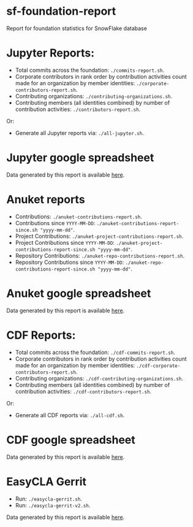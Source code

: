 # sf-foundation-report
Report for foundation statistics for SnowFlake database


# Jupyter Reports:

- Total commits across the foundation: `` ./commits-report.sh ``.
- Corporate contributors in rank order by contribution activities count made for an organization by member identities: `` ./corporate-contributors-report.sh ``.
- Contributing organizations: `` ./contributing-organizations.sh ``.
- Contributing members (all identities combined) by number of contribution activities: `` ./contributors-report.sh ``.

Or:

- Generate all Jupyter reports via: `` ./all-jupyter.sh ``.


# Jupyter google spreadsheet

Data generated by this report is available [here](https://docs.google.com/spreadsheets/d/1rNQWl78VnjkS1p81fZS73jBWe5I1-AVyiNe8McWOg5k/edit?usp=sharing).


# Anuket reports

- Contributions: `` ./anuket-contributions-report.sh ``.
- Contributions since `YYYY-MM-DD`: `` ./anuket-contributions-report-since.sh "yyyy-mm-dd" ``.
- Project Contributions: `` ./anuket-project-contributions-report.sh ``.
- Project Contributions since `YYYY-MM-DD`: `` ./anuket-project-contributions-report-since.sh "yyyy-mm-dd" ``.
- Repository Contributions: `` ./anuket-repo-contributions-report.sh ``.
- Repository Contributions since `YYYY-MM-DD`: `` ./anuket-repo-contributions-report-since.sh "yyyy-mm-dd" ``.


# Anuket google spreadsheet

Data generated by this report is available [here](https://docs.google.com/spreadsheets/d/1ZUfk-gyxHyABOONoK8IVTsh4dwxuEEtU-Z_4jXJ7z7I/edit?usp=sharing).


# CDF Reports:

- Total commits across the foundation: `` ./cdf-commits-report.sh ``.
- Corporate contributors in rank order by contribution activities count made for an organization by member identities: `` ./cdf-corporate-contributors-report.sh ``.
- Contributing organizations: `` ./cdf-contributing-organizations.sh ``.
- Contributing members (all identities combined) by number of contribution activities: `` ./cdf-contributors-report.sh ``.

Or:

- Generate all CDF reports via: `` ./all-cdf.sh ``.


# CDF google spreadsheet

Data generated by this report is available [here](https://docs.google.com/spreadsheets/d/1Va9t-9YWuNiC7qJraut4bQ0-WF2CXUcF97O8bhEn3f8/edit?usp=sharing).


# EasyCLA Gerrit

- Run: `` ./easycla-gerrit.sh ``.
- Run: `` ./easycla-gerrit-v2.sh ``.

Data generated by this report is available [here](https://docs.google.com/spreadsheets/d/1n_muS_BMBJ7sSqeiTrCKgg7i9sZAh4lGPrBmVpU5EnU/edit?usp=sharing).



